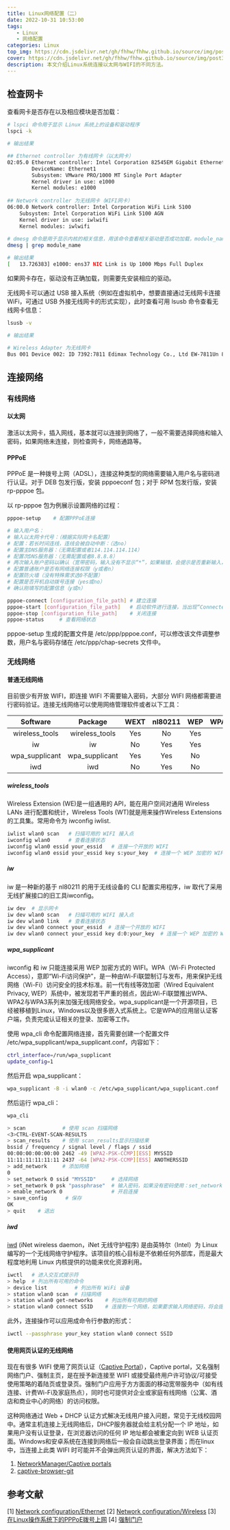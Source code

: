 ```yaml
---
title: Linux网络配置（二）
date: 2022-10-31 10:53:00
tags: 
   - Linux
   - 网络配置
categories: Linux
top_img: https://cdn.jsdelivr.net/gh/fhhw/fhhw.github.io/source/img/post3/top_img.jpg
cover: https://cdn.jsdelivr.net/gh/fhhw/fhhw.github.io/source/img/post3/top_img.jpg
description: 本文介绍Linux系统连接以太网与WIFI的不同方法。
---
```

## 检查网卡

查看网卡是否存在以及相应模块是否加载：

```bash
# lspci 命令用于显示 Linux 系统上的设备和驱动程序
lspci -k

# 输出结果

## Ethernet controller 为有线网卡（以太网卡）
02:05.0 Ethernet controller: Intel Corporation 82545EM Gigabit Ethernet Controller (Copper) (rev 01)
        DeviceName: Ethernet1
        Subsystem: VMware PRO/1000 MT Single Port Adapter
        Kernel driver in use: e1000
        Kernel modules: e1000
        
## Network controller 为无线网卡（WIFI网卡）
06:00.0 Network controller: Intel Corporation WiFi Link 5100
	Subsystem: Intel Corporation WiFi Link 5100 AGN
	Kernel driver in use: iwlwifi
	Kernel modules: iwlwifi
	
# dmesg 命令是用于显示内核的相关信息，用该命令查看相关驱动是否成功加载，module_name 为上述命令输出的模块名
dmesg | grep module_name 

# 输出结果
[   13.726383] e1000: ens37 NIC Link is Up 1000 Mbps Full Duplex
```

如果网卡存在，驱动没有正确加载，则需要先安装相应的驱动。

无线网卡可以通过 USB 接入系统（例如在虚拟机中，想要直接通过无线网卡连接 WiFi，可通过 USB 外接无线网卡的形式实现），此时查看可用 lsusb 命令查看无线网卡信息：

```bash
lsusb -v

# 输出结果

# Wireless Adapter 为无线网卡
Bus 001 Device 002: ID 7392:7811 Edimax Technology Co., Ltd EW-7811Un 802.11n Wireless Adapter [Realtek RTL8188CUS]
```

## 连接网络

### 有线网络

#### 以太网

激活以太网卡，插入网线，基本就可以连接到网络了，一般不需要选择网络和输入密码，如果网络未连接，则检查网卡，网络通路等。

#### PPPoE

PPPoE 是一种拨号上网（ADSL），连接这种类型的网络需要输入用户名与密码进行认证。对于 DEB 包发行版，安装 pppoeconf 包；对于 RPM 包发行版，安装 rp-pppoe 包。

以 rp-pppoe 包为例展示设置网络的过程：

```bash
pppoe-setup    # 配置PPPoE连接

# 输入用户名：
# 输入以太网卡代号：（根据实际网卡名配置）
# 配置：若长时间连线，连线会被自动中断：（选no）
# 配置主DNS服务器：（无需配置或者114.114.114.114）
# 配置次DNS服务器：（无需配置或者8.8.8.8）
# 两次输入账户密码以确认（宽带密码，输入没有不显示“*”，如果输错，会提示是否重新输入，选择y）
# 配置普通账户是否有网络连接权限（y或者n）
# 配置防火墙（没有特殊需求选0不配置）
# 配置是否开机自动拨号连接（yes或no）
# 确认刚填写的配置信息（y或n）

pppoe-connect [configuration_file_path] # 建立连接
pppoe-start [configuration_file_path]   # 启动软件进行连接，当出现“Connected”就表示连接成功了
pppoe-stop [configuration_file_path]    # 关闭连接
pppoe-status     # 查看网络状态
```

pppoe-setup 生成的配置文件是 /etc/ppp/pppoe.conf，可以修改该文件调整参数，用户名与密码存储在 /etc/ppp/chap-secrets 文件中。

### 无线网络

#### 普通无线网络

目前很少有开放 WIFI，即连接 WIFI 不需要输入密码，大部分 WIFI 网络都需要进行密码验证。连接无线网络可以使用网络管理软件或者以下工具：

|    Software    |    Package     | WEXT | nl80211 | WEP  | WPA/WPA2 |
| :------------: | :------------: | :--: | :-----: | :--: | :------: |
| wireless_tools | wireless_tools | Yes  |   No    | Yes  |    No    |
|       iw       |       iw       |  No  |   Yes   | Yes  |    No    |
| wpa_supplicant | wpa_supplicant | Yes  |   Yes   |  No  |   Yes    |
|      iwd       |      iwd       |  No  |   Yes   |  No  |   Yes    |

##### wireless_tools

Wireless Extension (WE)是一组通用的 API，能在用户空间对通用 Wireless LANs 进行配置和统计，Wireless Tools (WT)就是用来操作Wireless Extensions的工具集。常用命令为 iwconfig iwlist.

```bash
iwlist wlan0 scan   # 扫描可用的 WIFI 接入点
iwconfig wlan0      # 查看连接状态
iwconfig wlan0 essid your_essid   # 连接一个开放的 WIFI
iwconfig wlan0 essid your_essid key s:your_key  # 连接一个 WEP 加密的 WIFI，密码为 ASCII 格式
```

#####  iw

iw 是一种新的基于 nl80211 的用于无线设备的 CLI 配置实用程序，iw 取代了采用无线扩展接口的旧工具iwconfig。

```bash
iw dev  # 显示网卡
iw dev wlan0 scan   # 扫描可用的 WIFI 接入点
iw dev wlan0 link   # 查看连接状态
iw dev wlan0 connect your_essid  # 连接一个开放的 WIFI
iw dev wlan0 connect your_essid key d:0:your_key  # 连接一个 WEP 加密的 WIFI，密码为 ASCII 格式，d：default，0：表示第0个密码
```

##### wpa_supplicant

iwconfig 和 iw 只能连接采用 WEP 加密方式的 WIFI。WPA（Wi-Fi Protected Access），意即“Wi-Fi访问保护”，是一种由Wi-Fi联盟制订与发布，用来保护无线网络（Wi-Fi）访问安全的技术标准。前一代有线等效加密（Wired Equivalent Privacy, WEP）系统中，被发现若干严重的弱点，因此Wi-Fi联盟推出WPA、WPA2与WPA3系列来加强无线网络安全。wpa_supplicant是一个开源项目，已经被移植到Linux，Windows以及很多嵌入式系统上。它是WPA的应用层认证客户端，负责完成认证相关的登录、加密等工作。

使用 wpa_cli 命令配置网络连接，首先需要创建一个配置文件 /etc/wpa_supplicant/wpa_supplicant.conf，内容如下：

```bash
ctrl_interface=/run/wpa_supplicant
update_config=1
```

然后开启 wpa_supplicant：

```bash
wpa_supplicant -B -i wlan0 -c /etc/wpa_supplicant/wpa_supplicant.conf
```

然后运行 wpa_cli：

```bash
wpa_cli

> scan            # 使用 scan 扫描网络
<3>CTRL-EVENT-SCAN-RESULTS
> scan_results    # 使用 scan_results显示扫描结果
bssid / frequency / signal level / flags / ssid
00:00:00:00:00:00 2462 -49 [WPA2-PSK-CCMP][ESS] MYSSID
11:11:11:11:11:11 2437 -64 [WPA2-PSK-CCMP][ESS] ANOTHERSSID
> add_network     # 添加网络
0
> set_network 0 ssid "MYSSID"     # 选择网络
> set_network 0 psk "passphrase"  # 输入密码，如果没有密码使用：set_network 0 key_mgmt NONE
> enable_network 0                # 开启连接
> save_config      # 保存
OK
> quit    # 退出
```

##### iwd

[iwd](https://iwd.wiki.kernel.org/) (iNet wireless daemon，iNet 无线守护程序) 是由英特尔（Intel）为 Linux 编写的一个无线网络守护程序。该项目的核心目标是不依赖任何外部库，而是最大程度地利用 Linux 内核提供的功能来优化资源利用。

```bash
iwctl   # 进入交互式提示符
> help  # 列出所有可用的命令
> device list         # 列出所有 WiFi 设备
> station wlan0 scan  # 扫描网络
> station wlan0 get-networks    # 列出所有可用的网络
> station wlan0 connect SSID    # 连接到一个网络，如果要求输入网络密码，将会提示用户输入
```

此外，连接操作可以应用成命令行参数的形式：

```bash
iwctl --passphrase your_key station wlan0 connect SSID
```

#### 使用网页认证的无线网络

现在有很多 WIFI 使用了网页认证（[Captive Portal](https://link.zhihu.com/?target=https%3A//www.wikiwand.com/en/Captive_portal)），Captive portal，又名强制网络门户、强制主页，是在授予新连接至 WIFI 或接受最终用户许可协议/可接受使用策略的着陆页或登录页。强制门户应用于方方面面的移动宽带服务中（如有线连接、计费Wi-Fi及家庭热点），同时也可提供对企业或家庭有线网络（公寓、酒店和商业中心的网络）的访问权限。

这种网络通过 Web + DHCP 认证方式解决无线用户接入问题，常见于无线校园网中。通常主机连接上无线网络后，DHCP服务器就会给主机分配一个 IP 地址，如果用户没有认证登录，在浏览器访问的任何 IP 地址都会被重定向到 WEB 认证页面。Windows和安卓系统在连接到网络后一般会自动跳出登录界面；而在linux中，当连接上此类 WIFI 时可能并不会弹出网页认证的界面，解决方法如下：

1. [NetworkManager/Captive portals](https://wiki.archlinux.org/title/NetworkManager#Captive_portals)
2. [captive-browser-git](https://github.com/FiloSottile/captive-browser)

## 参考文献

[1] [Network configuration/Ethernet](https://wiki.archlinux.org/title/Network_configuration/Ethernet)
[2] [Network configuration/Wireless](https://wiki.archlinux.org/title/Network_configuration/Wireless)
[3] [在Linux操作系统下的PPPoE拨号上网](https://blog.csdn.net/qq_26733603/article/details/109682400)
[4] [强制门户](https://zh.m.wikipedia.org/zh-hans/%E5%BC%BA%E5%88%B6%E9%97%A8%E6%88%B7)